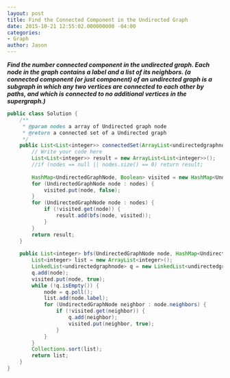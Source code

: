 ```yaml
---
layout: post
title: Find the Connected Component in the Undirected Graph
date: 2015-10-21 12:55:02.000000000 -04:00
categories:
- Graph
author: Jason
---
```

<p><strong><em>Find the number connected component in the undirected graph. Each node in the graph contains a label and a list of its neighbors. (a connected component (or just component) of an undirected graph is a subgraph in which any two vertices are connected to each other by paths, and which is connected to no additional vertices in the supergraph.)</em></strong></p>

``` java
public class Solution {
    /**
     * @param nodes a array of Undirected graph node
     * @return a connected set of a Undirected graph
     */
    public List<List<integer>> connectedSet(ArrayList<undirectedgraphnode> nodes) {
        // Write your code here
        List<List<integer>> result = new ArrayList<List<integer>>();
        //if (nodes == null || nodes.size() == 0) return result;
        
        HashMap<UndirectedGraphNode, Boolean> visited = new HashMap<UndirectedGraphNode, Boolean>();
        for (UndirectedGraphNode node : nodes) {
            visited.put(node, false);
        }
        for (UndirectedGraphNode node : nodes) {
            if (!visited.get(node)) {
                result.add(bfs(node, visited));
            }
        }
        return result;
    }
    
    public List<integer> bfs(UndirectedGraphNode node, HashMap<UndirectedGraphNode, Boolean> visited) {
        List<integer> list = new ArrayList<integer>();
        LinkedList<undirectedgraphnode> q = new LinkedList<undirectedgraphnode>();
        q.add(node);
        visited.put(node, true);
        while (!q.isEmpty()) {
            node = q.poll();
            list.add(node.label);
            for (UndirectedGraphNode neighbor : node.neighbors) {
                if (!visited.get(neighbor)) {
                    q.add(neighbor);
                    visited.put(neighbor, true);
                }
            }
        }
        Collections.sort(list);
        return list;
    }
}
```
